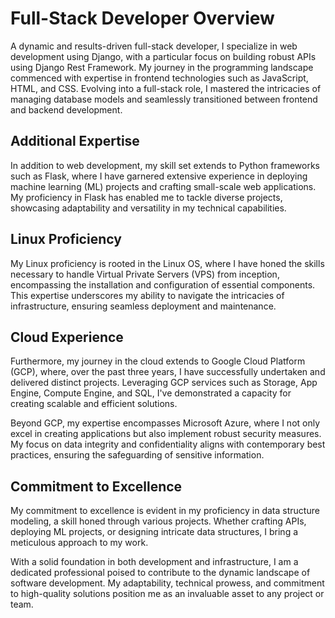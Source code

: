 # Full-Stack Developer Overview

A dynamic and results-driven full-stack developer, I specialize in web development using Django, with a particular focus on building robust APIs using Django Rest Framework. My journey in the programming landscape commenced with expertise in frontend technologies such as JavaScript, HTML, and CSS. Evolving into a full-stack role, I mastered the intricacies of managing database models and seamlessly transitioned between frontend and backend development.

## Additional Expertise

In addition to web development, my skill set extends to Python frameworks such as Flask, where I have garnered extensive experience in deploying machine learning (ML) projects and crafting small-scale web applications. My proficiency in Flask has enabled me to tackle diverse projects, showcasing adaptability and versatility in my technical capabilities.

## Linux Proficiency

My Linux proficiency is rooted in the Linux OS, where I have honed the skills necessary to handle Virtual Private Servers (VPS) from inception, encompassing the installation and configuration of essential components. This expertise underscores my ability to navigate the intricacies of infrastructure, ensuring seamless deployment and maintenance.

## Cloud Experience

Furthermore, my journey in the cloud extends to Google Cloud Platform (GCP), where, over the past three years, I have successfully undertaken and delivered distinct projects. Leveraging GCP services such as Storage, App Engine, Compute Engine, and SQL, I've demonstrated a capacity for creating scalable and efficient solutions.

Beyond GCP, my expertise encompasses Microsoft Azure, where I not only excel in creating applications but also implement robust security measures. My focus on data integrity and confidentiality aligns with contemporary best practices, ensuring the safeguarding of sensitive information.

## Commitment to Excellence

My commitment to excellence is evident in my proficiency in data structure modeling, a skill honed through various projects. Whether crafting APIs, deploying ML projects, or designing intricate data structures, I bring a meticulous approach to my work.

With a solid foundation in both development and infrastructure, I am a dedicated professional poised to contribute to the dynamic landscape of software development. My adaptability, technical prowess, and commitment to high-quality solutions position me as an invaluable asset to any project or team.
